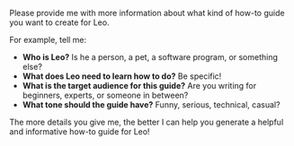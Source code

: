 

Please provide me with more information about what kind of how-to guide you want to create for Leo. 

For example, tell me:

* **Who is Leo?** Is he a person, a pet, a software program, or something else?
* **What does Leo need to learn how to do?** Be specific! 
* **What is the target audience for this guide?**  Are you writing for beginners, experts, or someone in between?
* **What tone should the guide have?**  Funny, serious, technical, casual?


The more details you give me, the better I can help you generate a helpful and informative how-to guide for Leo! 

